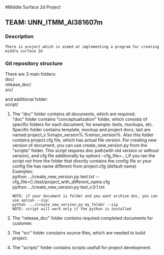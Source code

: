#Middle Surface 2d Project
## TEAM: UNN_ITMM_AI381607m

### Description
    There is project which is aimed at implementing a program for creating middle surface 2d  

### Git repository structure  
  There are 3 main folders:  
  doc/  
  release_doc/  
  src/  

  and additional folder:  
  script/

 1) The "doc" folder contains all documents, which are required.  
	"doc" folder contains "conceptualization" folder, which consists of specific folders for each document, for example: tests, mockups, etc.  
	Specific folder contains template, mockup and project docs, last are named  project_v.%major_version%.%minor_version%. Also this folder contains project.cfg file, which has actual file version. 
		For creating new version of document, you can use create_new_version.py from the "scripts" folder. This script requires doc path(with old version or without version), and  cfg file additionally by option(--cfg_file=...),If you ran the script not from the folder that directly contains the config file or your config file has name different from project.cfg (default name)  
		Examples:  
		python .../create_new_version.py test.txt --cfg_file=C:/test/project_with_different_name.cfg  
		python .../create_new_version.py test_v.0.1.txt  
		
		NOTE: if your document is folder and you want archive doc, you can use option --zip:  
		python .../create_new_version.py my_folder --zip
		NOTE: script will work only if the python is installed  
	
 2) The "release_doc" folder contains required completed documents for customer.  
 3) The "src" folder constains source files, which are needed to build project.  
 4) The "scripts" folder contains scripts usefull for project development.   

